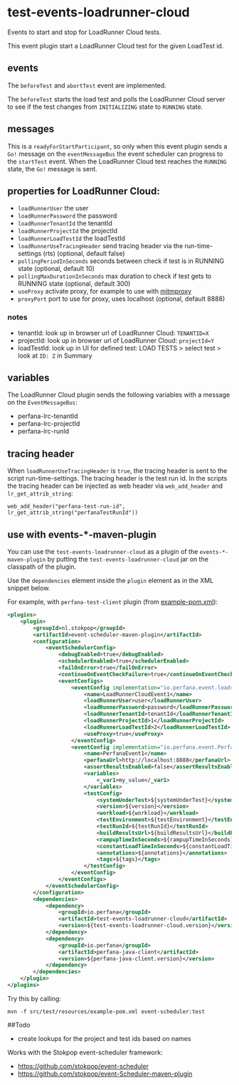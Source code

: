 # test-events-loadrunner-cloud

Events to start and stop for LoadRunner Cloud tests.

This event plugin start a LoadRunner Cloud test for the given LoadTest id.

## events
The `beforeTest` and `abortTest` event are implemented.

The `beforeTest` starts the load test and polls the LoadRunner Cloud server to see if
the test changes from `INITIALIZING` state to `RUNNING` state. 

## messages
This is a `readyForStartParticipant`, so only when this event plugin sends a `Go!` message
on the `eventMessageBus` the event scheduler can progress to the `startTest` event. 
When the LoadRunner Cloud test reaches the `RUNNING` state, the `Go!` message is sent.

## properties for LoadRunner Cloud:
* `loadRunnerUser` the user 
* `loadRunnerPassword` the password 
* `loadRunnerTenantId` the tenantId 
* `loadRunnerProjectId` the projectId
* `loadRunnerLoadTestId` the loadTestId
* `loadRunnerUseTracingHeader` send tracing header via the run-time-settings (rts) (optional, default false)
* `pollingPeriodInSeconds` seconds between check if test is in RUNNING state (optional, default 10)
* `pollingMaxDurationInSeconds` max duration to check if test gets to RUNNING state (optional, default 300)
* `useProxy` activate proxy, for example to use with [mitmproxy](https://mitmproxy.org/) 
* `proxyPort` port to use for proxy, uses localhost (optional, default 8888) 

### notes
* tenantId: look up in browser url of LoadRunner Cloud: `TENANTID=X`
* projectId: look up in browser url of LoadRunner Cloud: `projectId=Y`
* loadTestId: look up in UI for defined test: LOAD TESTS > select test > look at `ID: Z` in Summary

## variables

The LoadRunner Cloud plugin sends the following variables with a message on the `EventMessageBus`:
* perfana-lrc-tenantId
* perfana-lrc-projectId
* perfana-lrc-runId

## tracing header

When `loadRunnerUseTracingHeader` is `true`, the tracing header is sent to the script run-time-settings.
The tracing header is the test run id. 
In the scripts the tracing header can be injected as web header via `web_add_header` and `lr_get_attrib_string`:

    web_add_header("perfana-test-run-id", lr_get_attrib_string("perfanaTestRunId"))

## use with events-*-maven-plugin

You can use the `test-events-loadrunner-cloud` as a plugin of the `events-*-maven-plugin`
by putting the `test-events-loadrunner-cloud` jar on the classpath of the plugin.

Use the `dependencies` element inside the `plugin` element as in the XML snippet below.

For example, with `perfana-test-client` plugin (from [example-pom.xml](src/test/resources/example-pom.xml)):

```xml
<plugins>
    <plugin>
        <groupId>nl.stokpop</groupId>
        <artifactId>event-scheduler-maven-plugin</artifactId>
        <configuration>
            <eventSchedulerConfig>
                <debugEnabled>true</debugEnabled>
                <schedulerEnabled>true</schedulerEnabled>
                <failOnError>true</failOnError>
                <continueOnEventCheckFailure>true</continueOnEventCheckFailure>
                <eventConfigs>
                    <eventConfig implementation="io.perfana.event.loadrunner.LoadRunnerCloudEventConfig">
                        <name>LoadRunnerCloudEvent1</name>
                        <loadRunnerUser>user</loadRunnerUser>
                        <loadRunnerPassword>password</loadRunnerPassword>
                        <loadRunnerTenantId>tenantId</loadRunnerTenantId>
                        <loadRunnerProjectId>1</loadRunnerProjectId>
                        <loadRunnerLoadTestId>2</loadRunnerLoadTestId>
                        <useProxy>true</useProxy>
                    </eventConfig>
                    <eventConfig implementation="io.perfana.event.PerfanaEventConfig">
                        <name>PerfanaEvent1</name>
                        <perfanaUrl>http://localhost:8888</perfanaUrl>
                        <assertResultsEnabled>false</assertResultsEnabled>
                        <variables>
                            <_var1>my_value</_var1>
                        </variables>
                        <testConfig>
                            <systemUnderTest>${systemUnderTest}</systemUnderTest>
                            <version>${version}</version>
                            <workload>${workload}</workload>
                            <testEnvironment>${testEnvironment}</testEnvironment>
                            <testRunId>${testRunId}</testRunId>
                            <buildResultsUrl>${buildResultsUrl}</buildResultsUrl>
                            <rampupTimeInSeconds>${rampupTimeInSeconds}</rampupTimeInSeconds>
                            <constantLoadTimeInSeconds>${constantLoadTimeInSeconds}</constantLoadTimeInSeconds>
                            <annotations>${annotations}</annotations>
                            <tags>${tags}</tags>
                        </testConfig>
                    </eventConfig>
                </eventConfigs>
            </eventSchedulerConfig>
        </configuration>
        <dependencies>
            <dependency>
                <groupId>io.perfana</groupId>
                <artifactId>test-events-loadrunner-cloud</artifactId>
                <version>${test-events-loadrunner-cloud.version}</version>
            </dependency>
            <dependency>
                <groupId>io.perfana</groupId>
                <artifactId>perfana-java-client</artifactId>
                <version>${perfana-java-client.version}</version>
            </dependency>
        </dependencies>
    </plugin>
</plugins>
```

Try this by calling:

    mvn -f src/test/resources/example-pom.xml event-scheduler:test

##Todo

* create lookups for the project and test ids based on names

Works with the Stokpop event-scheduler framework: 
* https://github.com/stokpop/event-scheduler
* https://github.com/stokpop/event-Scheduler-maven-plugin
